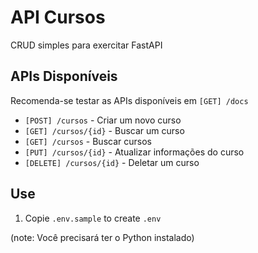 # API Cursos

 CRUD simples para exercitar FastAPI

##  APIs Disponíveis

Recomenda-se testar as APIs disponíveis em ``[GET] /docs``

- ``[POST] /cursos`` - Criar um novo curso
- ``[GET] /cursos/{id}`` - Buscar um curso
- ``[GET] /cursos`` - Buscar cursos
- ``[PUT] /cursos/{id}`` - Atualizar informações do curso
- ``[DELETE] /cursos/{id}`` - Deletar um curso

## Use

1. Copie  `.env.sample` to create `.env` 


(note: Você precisará ter o Python instalado)
